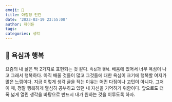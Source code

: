 ```yaml
---
emoji: 🌳
title: 아침형 인간
date: '2023-03-19 23:55:00'
author: 제이든
tags:
categories: 생각
---
```


## 🌳 욕심과 행복

요즘의 내 삶은 딱 2가지로 표현되는 것 같다. `욕심`과 `행복`. 배움에 있어서 너무 욕심이 나고 그래서 행복하다. 아직 배울 것들이 많고 그것들에 대한 욕심이 크기에
행복할 여지가 많은 느낌이다. 지금 이렇게 생각 글을 적는 이유는 어떤 다짐이나 고민이 아니다. 그저 이 때, 정말 행복하게 열심히 공부하고 있던 내 자신을 기억하기 위함이다.
앞으로도 더 폭 넓게 열린 생각을 바탕으로 반드시 내가 원하는 것을 이루도록 하자.

```toc

```

